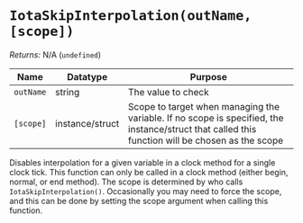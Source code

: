 # `IotaSkipInterpolation(outName, [scope])`

_Returns:_ N/A (`undefined`)

|Name     |Datatype       |Purpose           |
|---------|---------------|------------------|
|`outName`|string         |The value to check|
|`[scope]`|instance/struct|Scope to target when managing the variable. If no scope is specified, the instance/struct that called this function will be chosen as the scope|

Disables interpolation for a given variable in a clock method for a single clock tick. This function can only be called in a clock method (either begin, normal, or end method). The scope is determined by who calls `IotaSkipInterpolation()`. Occasionally you may need to force the scope, and this can be done by setting the scope argument when calling this function.